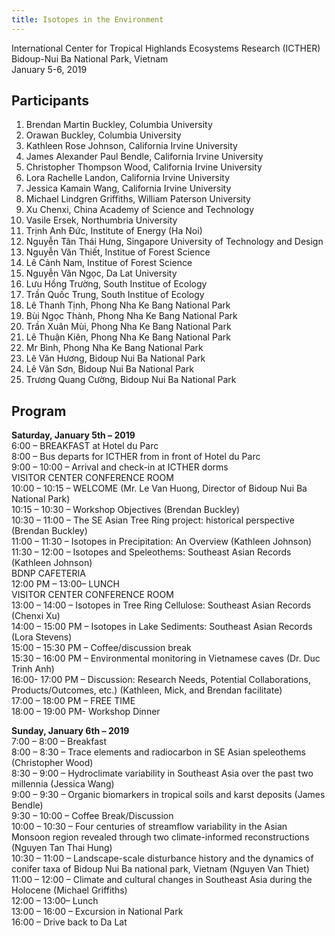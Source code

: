 ```yaml
---
title: Isotopes in the Environment
---
```



International Center for Tropical Highlands Ecosystems Research (ICTHER)  
Bidoup-Nui Ba National Park, Vietnam  
January 5-6, 2019

## Participants

1.	Brendan Martin Buckley,	Columbia University
2.	Orawan Buckley,	Columbia University
3.	Kathleen Rose Johnson,	California Irvine University
4.	James Alexander Paul Bendle,	California Irvine University
5.	Christopher Thompson Wood,	California Irvine University
6.	Lora Rachelle Landon,	California Irvine University
7.	Jessica Kamain Wang,	California Irvine University
8.	Michael Lindgren Griffiths,	William Paterson University
9.	Xu Chenxi,	China Academy of Science and Technology
10.	Vasile Ersek,	Northumbria University
11.	Trịnh Anh Đức,	Institute of Energy (Ha Noi)
12.	Nguyễn Tân Thái Hưng,	Singapore University of Technology and Design
13.	Nguyễn Văn Thiết,	Institue of Forest Science 
14.	Lê Cảnh Nam,	Institue of Forest Science 
15.	Nguyễn Văn Ngọc,	Da Lat University
16.	Lưu Hồng Trường,	South Institue of Ecology
17.	Trần Quốc Trung,	South Institue of Ecology
18.	Lê Thanh Tịnh,	Phong Nha Ke Bang National Park
19.	Bùi Ngọc Thành,	Phong Nha Ke Bang National Park
20.	Trần Xuân Mùi,	Phong Nha Ke Bang National Park
21.	Lê Thuận Kiên,	Phong Nha Ke Bang National Park
22.	Mr Bình,	Phong Nha Ke Bang National Park
23.	Lê Văn Hương,	Bidoup Nui Ba National Park
24.	Lê Văn Sơn,	Bidoup Nui Ba National Park
25.	Trương Quang Cường,	Bidoup Nui Ba National Park

## Program

**Saturday, January 5th – 2019**  
6:00 – BREAKFAST at Hotel du Parc  
8:00 – Bus departs for ICTHER from in front of Hotel du Parc  
9:00 – 10:00 – Arrival and check-in at ICTHER dorms  
VISITOR CENTER CONFERENCE ROOM  
10:00 – 10:15 – WELCOME (Mr. Le Van Huong, Director of Bidoup Nui Ba National Park)  
10:15 – 10:30 – Workshop Objectives (Brendan Buckley)  
10:30 – 11:00 – The SE Asian Tree Ring project: historical perspective (Brendan Buckley)  
11:00 – 11:30 – Isotopes in Precipitation: An Overview (Kathleen Johnson)  
11:30 – 12:00 – Isotopes and Speleothems: Southeast Asian Records (Kathleen Johnson)  
BDNP CAFETERIA  
12:00 PM – 13:00– LUNCH  
VISITOR CENTER CONFERENCE ROOM  
13:00 – 14:00 – Isotopes in Tree Ring Cellulose: Southeast Asian Records (Chenxi Xu)  
14:00 – 15:00 PM – Isotopes in Lake Sediments: Southeast Asian Records (Lora Stevens)  
15:00 – 15:30 PM – Coffee/discussion break  
15:30 – 16:00 PM – Environmental monitoring in Vietnamese caves (Dr. Duc Trinh Anh)  
16:00- 17:00 PM – Discussion: Research Needs, Potential Collaborations, Products/Outcomes, etc.) (Kathleen, Mick, and Brendan facilitate)  
17:00 – 18:00 PM – FREE TIME  
18:00 – 19:00 PM- Workshop Dinner  

**Sunday, January 6th – 2019**  
7:00 – 8:00 – Breakfast  
8:00 – 8:30 – Trace elements and radiocarbon in SE Asian speleothems (Christopher Wood)   
8:30 – 9:00 – Hydroclimate variability in Southeast Asia over the past two millennia (Jessica Wang)  
9:00 – 9:30 – Organic biomarkers in tropical soils and karst deposits (James Bendle)  
9:30 – 10:00 – Coffee Break/Discussion  
10:00 – 10:30 – Four centuries of streamflow variability in the Asian Monsoon region revealed through two climate-informed reconstructions (Nguyen Tan Thai Hung)  
10:30 – 11:00 – Landscape-scale disturbance history and the dynamics of conifer taxa of Bidoup Nui Ba national park, Vietnam (Nguyen Van Thiet)  
11:00 – 12:00 – Climate and cultural changes in Southeast Asia during the Holocene (Michael Griffiths)  
12:00 – 13:00– Lunch  
13:00 – 16:00 – Excursion in National Park  
16:00 – Drive back to Da Lat  


